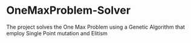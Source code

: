 # OneMaxProblem-Solver
The project solves the One Max Problem using a Genetic Algorithm that employ Single Point mutation and Elitism

